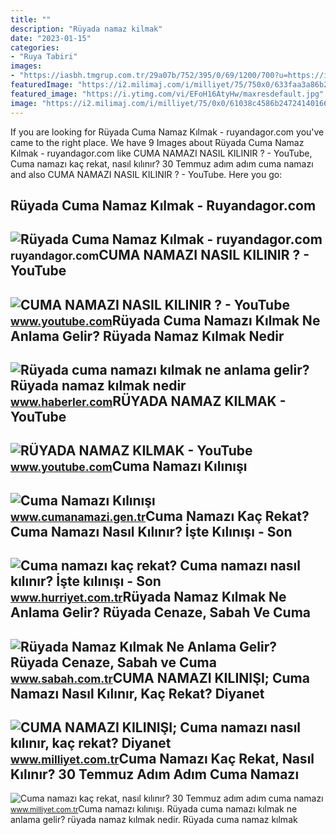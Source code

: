 ```yaml
---
title: ""
description: "Rüyada namaz kilmak"
date: "2023-01-15"
categories:
- "Ruya Tabiri"
images:
- "https://iasbh.tmgrup.com.tr/29a07b/752/395/0/69/1200/700?u=https://isbh.tmgrup.com.tr/sbh/2020/03/24/ruyada-namaz-kilmak-nedir-ne-anlama-gelir-ruyada-camide-cemaatle-namaz-kildigini-gormek-ruya-tabirleri-1585049181784.jpg"
featuredImage: "https://i2.milimaj.com/i/milliyet/75/750x0/633faa3a86b24430c0c828b4.jpg"
featured_image: "https://i.ytimg.com/vi/EFoH16AtyHw/maxresdefault.jpg"
image: "https://i2.milimaj.com/i/milliyet/75/0x0/61038c4586b2472414016694.jpg"
---
```


If you are looking for Rüyada Cuma Namaz Kılmak - ruyandagor.com you've came to the right place. We have 9 Images about Rüyada Cuma Namaz Kılmak - ruyandagor.com like CUMA NAMAZI NASIL KILINIR ? - YouTube, Cuma namazı kaç rekat, nasıl kılınır? 30 Temmuz adım adım cuma namazı and also CUMA NAMAZI NASIL KILINIR ? - YouTube. Here you go:

Rüyada Cuma Namaz Kılmak - Ruyandagor.com
-----------------------------------------

 ![Rüyada Cuma Namaz Kılmak - ruyandagor.com](https://images.ruyandagor.com/2017/04/cuma-namaz-kilmak-1458.jpg) <small>ruyandagor.com</small>CUMA NAMAZI NASIL KILINIR ? - YouTube
-------------------------------------

 ![CUMA NAMAZI NASIL KILINIR ? - YouTube](https://i.ytimg.com/vi/EFoH16AtyHw/maxresdefault.jpg) <small>www.youtube.com</small>Rüyada Cuma Namazı Kılmak Ne Anlama Gelir? Rüyada Namaz Kılmak Nedir
--------------------------------------------------------------------

 ![Rüyada cuma namazı kılmak ne anlama gelir? Rüyada namaz kılmak nedir](https://i.hbrcdn.com/haber/2023/01/04/ruyada-cuma-namazi-kilmak-ne-anlama-gelir-ruyada-15538215_3853_amp.jpg) <small>www.haberler.com</small>RÜYADA NAMAZ KILMAK - YouTube
-----------------------------

 ![RÜYADA NAMAZ KILMAK - YouTube](https://i.ytimg.com/vi/ct4t3_wbShE/maxresdefault.jpg) <small>www.youtube.com</small>Cuma Namazı Kılınışı
--------------------

 ![Cuma Namazı Kılınışı](https://www.cumanamazi.gen.tr/images/cuma-namazi-kilinisi.jpg) <small>www.cumanamazi.gen.tr</small>Cuma Namazı Kaç Rekat? Cuma Namazı Nasıl Kılınır? İşte Kılınışı - Son
---------------------------------------------------------------------

 ![Cuma namazı kaç rekat? Cuma namazı nasıl kılınır? İşte kılınışı - Son](https://i4.hurimg.com/i/hurriyet/75/1200x675/6131aa4018c7733d7c23b522.jpg) <small>www.hurriyet.com.tr</small>Rüyada Namaz Kılmak Ne Anlama Gelir? Rüyada Cenaze, Sabah Ve Cuma
-----------------------------------------------------------------

 ![Rüyada Namaz Kılmak Ne Anlama Gelir? Rüyada Cenaze, Sabah ve Cuma](https://iasbh.tmgrup.com.tr/29a07b/752/395/0/69/1200/700?u=https://isbh.tmgrup.com.tr/sbh/2020/03/24/ruyada-namaz-kilmak-nedir-ne-anlama-gelir-ruyada-camide-cemaatle-namaz-kildigini-gormek-ruya-tabirleri-1585049181784.jpg) <small>www.sabah.com.tr</small>CUMA NAMAZI KILINIŞI; Cuma Namazı Nasıl Kılınır, Kaç Rekat? Diyanet
-------------------------------------------------------------------

 ![CUMA NAMAZI KILINIŞI; Cuma namazı nasıl kılınır, kaç rekat? Diyanet](https://i2.milimaj.com/i/milliyet/75/750x0/633faa3a86b24430c0c828b4.jpg) <small>www.milliyet.com.tr</small>Cuma Namazı Kaç Rekat, Nasıl Kılınır? 30 Temmuz Adım Adım Cuma Namazı
---------------------------------------------------------------------

 ![Cuma namazı kaç rekat, nasıl kılınır? 30 Temmuz adım adım cuma namazı](https://i2.milimaj.com/i/milliyet/75/0x0/61038c4586b2472414016694.jpg) <small>www.milliyet.com.tr</small>Cuma namazı kılınışı. Rüyada cuma namazı kılmak ne anlama gelir? rüyada namaz kılmak nedir. Rüyada cuma namaz kılmak
